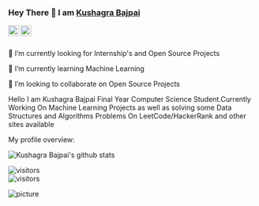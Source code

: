 ### Hey There 👋 I am [Kushagra Bajpai](https://github.com/Kush212121)

 <a href="https://https://www.linkedin.com/in/kushagra-bajpai-a366b2153/">
  <img align="left" alt="Kushagra's Linkedln" width="22px" src="https://cdn.jsdelivr.net/npm/simple-icons@v3/icons/linkedin.svg" />
</a>

<a href="https://www.linkedin.com/in/kushagra-bajpai-a366b2153/">
  <img align="left" alt="Kushagra Tandon's Leetcode" width="22px" src="https://cdn.jsdelivr.net/npm/simple-icons@v3/icons/instagram.svg" />
</a>

</br>
</br>

   🔭 I’m currently looking for Internship's and Open Source Projects 

   🌱 I’m currently learning Machine Learning 

   👯 I’m looking to collaborate on Open Source Projects 
   
Hello I am Kushagra Bajpai Final Year Computer Science Student.Currently Working On Machine Learning Projects as well as solving some Data Structures and Algorithms Problems On LeetCode/HackerRank and other sites available 

<div><p>My profile overview: </p></div>

![Kushagra Bajpai's github stats](https://github-readme-stats.vercel.app/api?username=Kush212121&show_icons=true)

![visitors](https://visitor-badge.glitch.me/badge?page_id=Kush212121.Kush212121)<br />
 ![visitors](https://visitor-badge.laobi.icu/badge?page_id=Kush212121.Kush212121)
 
 
 
 
 ![picture](https://raw.githubusercontent.com/saadeghi/saadeghi/master/dino.gif)
<br />
<br />
 

<!--
**Kush212121/Kush212121** is a ✨ _special_ ✨ repository because its `README.md` (this file) appears on your GitHub profile
